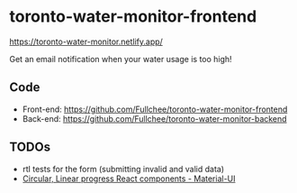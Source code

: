 # toronto-water-monitor-frontend

https://toronto-water-monitor.netlify.app/

Get an email notification when your water usage is too high!

## Code

- Front-end: https://github.com/Fullchee/toronto-water-monitor-frontend
- Back-end: https://github.com/Fullchee/toronto-water-monitor-backend

## TODOs

- rtl tests for the form (submitting invalid and valid data)
- [Circular, Linear progress React components - Material-UI](https://material-ui.com/components/progress/#interactive-integration)

